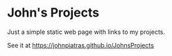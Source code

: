 # John's Projects

Just a simple static web page with links to my projects.

See it at https://johnpiatras.github.io/JohnsProjects